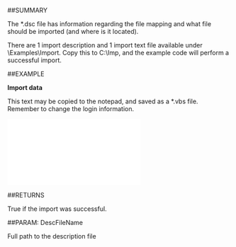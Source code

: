 

##SUMMARY


The *.dsc file has information regarding the file mapping and what file should be imported (and where is it located).
 
There are 1 import description and 1 import text file available under \Examples\Import. Copy this to C:\Imp, and the example code will perform a successful import. 



##EXAMPLE

**Import data**

This text may be copied to the notepad, and saved as a *.vbs file. Remember to change the login information.

![](../../Examples/vbs/Database.Import.vbs.txt)




##RETURNS

True if the import was successful.





##PARAM: DescFileName

Full path to the description file



